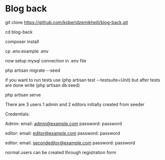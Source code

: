 
# Blog back

git clone https://github.com/koberidzemikheili/blog-back.git

cd blog-back

composer install

cp .env.example .env

now setup mysql connection in .env file

php artisan migrate --seed

if you want to run tests use (php artisan test --testsuite=Unit) but after tests are done write (php artisan db:seed)

php artisan serve

There are 3 users 1 admin and 2 editors initially created from seeder

Credentials:

Admin: email:
admin@example.com password: password

editor: email:
editor@example.com password: password

editor: email:
secondeditor@example.com password: password

normal users can be created through registration form 
